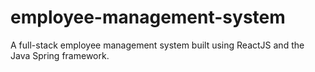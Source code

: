 # employee-management-system

A full-stack employee management system built using ReactJS and the Java Spring framework.
